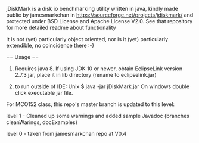 jDiskMark is a disk io benchmarking utility written in java, kindly made public by jamesmarkchan  in https://sourceforge.net/projects/jdiskmark/  and protected under BSD License and Apache License V2.0.  See that repository for more detailed readme about functionality

It is not (yet) particularly object oriented, nor is it (yet) particularly extendible, no coincidence there :-)
 
== Usage ==

1. Requires java 8. If using JDK 10 or newer, obtain EclipseLink version 2.7.3 jar, place it in lib directory (rename to eclipselink.jar)

2. to run outside of IDE:
   Unix         $ java -jar jDiskMark.jar
   On windows double click executable jar file.


For MCO152 class, this repo's master branch is updated to this level:


level 1 - Cleaned up some warnings and added sample Javadoc (branches cleanWarings, docExamples)

level 0 - taken from jamesmarkchan repo at V0.4

